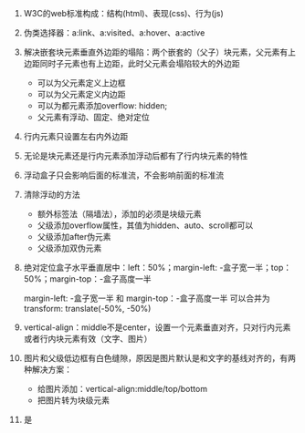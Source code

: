1. W3C的web标准构成：结构(html)、表现(css)、行为(js)

2. 伪类选择器：a:link、a:visited、a:hover、a:active

3. 解决嵌套块元素垂直外边距的塌陷：两个嵌套的（父子）块元素，父元素有上边距同时子元素也有上边距，此时父元素会塌陷较大的外边距
   - 可以为父元素定义上边框
   - 可以为父元素定义内边距
   - 可以为都元素添加overflow: hidden;
   - 父元素有浮动、固定、绝对定位
   
4. 行内元素只设置左右内外边距

5. 无论是块元素还是行内元素添加浮动后都有了行内块元素的特性

6. 浮动盒子只会影响后面的标准流，不会影响前面的标准流

7. 清除浮动的方法
   - 额外标签法（隔墙法），添加的必须是块级元素
   - 父级添加overflow属性，其值为hidden、auto、scroll都可以
   - 父级添加after伪元素
   - 父级添加双伪元素
   
8. 绝对定位盒子水平垂直居中：left：50%；margin-left: -盒子宽一半；top：50%；margin-top：-盒子高度一半

   margin-left: -盒子宽一半 和 margin-top：-盒子高度一半 可以合并为transform: translate(-50%, -50%)

9. vertical-align：middle不是center，设置一个元素垂直对齐，只对行内元素或者行内块元素有效（文字、图片）

10. 图片和父级低边框有白色缝隙，原因是图片默认是和文字的基线对齐的，有两种解决方案：
    - 给图片添加：vertical-align:middle/top/bottom
    - 把图片转为块级元素

11. 是





